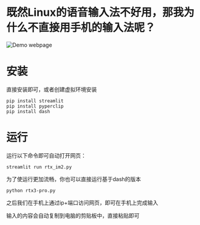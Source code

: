 # 既然Linux的语音输入法不好用，那我为什么不直接用手机的输入法呢？

![Demo webpage](screenshots/3.jpg)

# 安装

直接安装即可，或者创建虚拟环境安装

```
pip install streamlit
pip install pyperclip
pip install dash
```

# 运行

运行以下命令即可自动打开网页：

```
streamlit run rtx_im2.py
```

为了使运行更加流畅，你也可以直接运行基于dash的版本

```
python rtx3-pro.py
```

之后我们在手机上通过ip+端口访问网页，即可在手机上完成输入

输入的内容会自动复制到电脑的剪贴板中，直接粘贴即可
